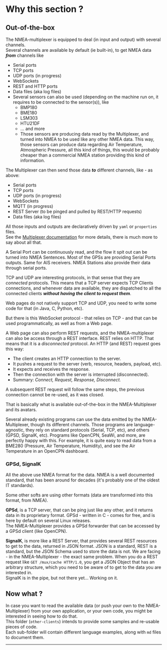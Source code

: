 # Why this section ?

## Out-of-the-box
The NMEA-multiplexer is equipped to deal (in input and output) with several channels.  
Several channels are available by default (ie built-in), to get NMEA data _**from**_ channels like
- Serial ports
- TCP ports
- UDP ports (in progress)
- WebSockets
- REST and HTTP ports
- Data files (aka log files)
- Several sensors can also be used (depending on the machine run on, it requires to be connected to the sensor(s)), like
  - BMP180
  - BME180
  - LSM303
  - HTU21DF
  - ... and more
  - Those sensors are producing data read by the Multiplexer, and turned into NMEA to be used like any other NMEA data. This way, those sensors can produce data regarding Air Temperature, Atmospheric Pressure, all this kind of things, this would be probably cheaper than a commercial NMEA station providing this kind of information.

The Multiplexer can then send those data _**to**_ different channels, like - as above:
- Serial ports
- TCP ports
- UDP ports (in progress)
- WebSockets
- MQTT (in progress)
- REST Server (to be pinged and pulled by REST/HTTP requests)
- Data files (aka log files)

All those inputs and outputs are declaratively driven by `yaml` or `properties` files.  
See the [Multiplexer documentation](../../../NMEA-multiplexer/manual.md) for more details, there is much more to say about all that.

A Serial Port can be continuously read, and the flow it spit out can be turned into NMEA Sentences. Most of the GPSs are providing Serial Ports outputs.
Same for AIS receivers. NMEA Stations also provide their data through serial ports.

TCP and UDP are interesting protocols, in that sense that they are _connected_ protocols.
This means that a TCP server expects TCP Clients connections, and whenever data are available, they are
dispatched to all the connected clients _**without having the client to request them**_.

Web pages do not natively support TCP and UDP, you need to write some code for that (in Java, C, Python, etc).

But there is this WebSocket protocol - that relies on TCP - and that can be used programmatically, as well
as from a Web page.

A Web page can also perform REST requests, and the NMEA-multiplexer can also be access
through a REST interface. REST relies on HTTP. That means that it is a _disconnected_ protocol.
An HTTP (and REST) request goes this way:
- The client creates an HTTP connection to the server.
- It pushes a request to the server (verb, resource, headers, payload, etc).
- It expects and receives the response.
- Then the connection with the server is interrupted (disconnected).
- Summary: _Connect, Request, Response, Disconnect._

A subsequent REST request will follow the same steps, the previous connection cannot be re-used, as it was closed.

That is basically what is available out-of-the-box in the NMEA-Multiplexer and its avatars.

Several already existing programs can use the data emitted by the NMEA-Multiplexer, though its different channels.
Those programs are language-agnostic, they rely on standard protocols (Serial, TCP, etc), and others (GPSD, SignalK, etc).
Programs like OpenCPN, SeaWi, and more, are perfectly happy with this. For example, it is quite easy
to read data from a BME280 (Pressure, Air Temperature, Humidity), and see the Air Temperature in an OpenCPN dashboard.

### GPSd, SignalK
All the above use NMEA format for the data. NMEA is a well documented standard, that has been around for decades
(it's probably one of the oldest IT standards).

Some other softs are using other formats (data are transformed into this format, from NMEA).

**GPSd**, is a TCP server, that can be ping just like any other, and it returns data in its proprietary format.
GPSd - written in C - comes for free, and is here by default on several Linux releases.  
The NMEA-Multiplexer provides a GPSd forwarder that can be accessed by a GPSd client (like OpenCPN).

**SignalK**, is more like a REST Server, that provides several REST resources to get to the data, returned in JSON format.
JSON is a standard, REST is a standard, but the JSON Schema used to store the data is not. We are facing - in the NMEA-Multiplexer - the
exact same problem. When you do a REST request like `GET /mux/cache HTTP/1.0`, you get a JSON Object that has an arbitrary structure, which you
need to be aware of to get to the data you are interested in.  
SignalK is in the pipe, but not there yet... Working on it.

## Now what ?
In case you want to read the available data (or push your own to the NMEA-Multiplexer) from your own application, or your own code,
you might be interested in seeing how to do that.  
This folder (`other-clients`) intends to provide some samples and re-usable pieces of code.  
Each sub-folder will contain different language examples, along with `md` files to document them.

---
